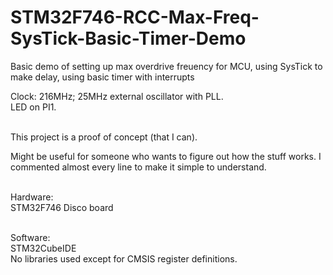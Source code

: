 # STM32F746-RCC-Max-Freq-SysTick-Basic-Timer-Demo
Basic demo of setting up max overdrive freuency for MCU, using SysTick to make delay, using basic timer with interrupts

Clock: 216MHz; 25MHz external oscillator with PLL.<br>
LED on PI1.<br><br>


This project is a proof of concept (that I can).

Might be useful for someone who wants to figure out how the stuff works.
I commented almost every line to make it simple to understand.
<br><br>

Hardware:<br>
STM32F746 Disco board
<br><br>

Software:<br>
STM32CubeIDE<br>
No libraries used except for CMSIS register definitions.

